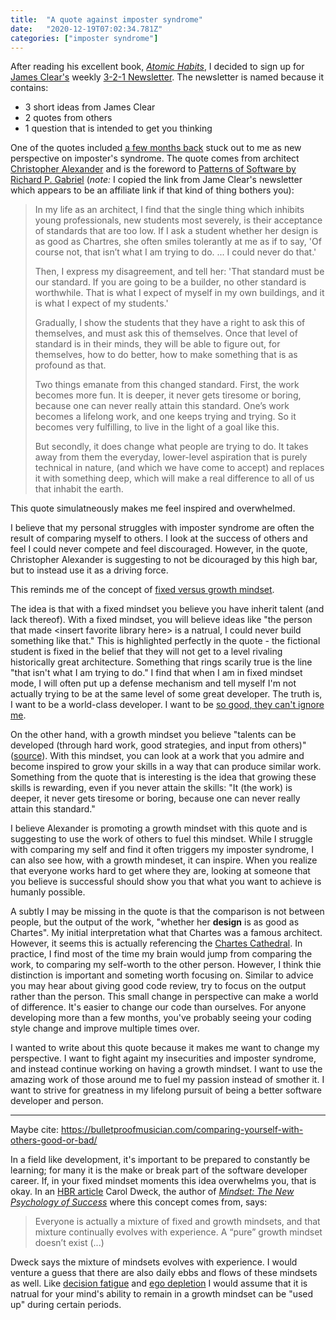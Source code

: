```yaml
---
title:  "A quote against imposter syndrome"
date:   "2020-12-19T07:02:34.781Z"
categories: ["imposter syndrome"]
---
```


After reading his excellent book, [_Atomic Habits_](https://jamesclear.com/books), I decided to sign up for [James Clear's](https://jamesclear.com/about) weekly [3-2-1 Newsletter](https://jamesclear.com/3-2-1). The newsletter is named because it contains:

* 3 short ideas from James Clear
* 2 quotes from others
* 1 question that is intended to get you thinking

One of the quotes included [a few months back](https://jamesclear.com/3-2-1/september-24-2020) stuck out to me as new perspective on imposter's syndrome. The quote comes from architect [Christopher Alexander](https://en.wikipedia.org/wiki/Christopher_Alexander) and is the foreword to [Patterns of Software by Richard P. Gabriel](https://www.amazon.com/gp/product/B003TJ9FGE/ref=as_li_qf_asin_il_tl?ie=UTF8&tag=jamesclearema-20&creative=9325&linkCode=as2&creativeASIN=B003TJ9FGE&linkId=5bbe96d0ee2542beb53da79c788894af) (_note:_ I copied the link from Jame Clear's newsletter which appears to be an affiliate link if that kind of thing bothers you):

 > In my life as an architect, I find that the single thing which inhibits
 > young professionals, new students most severely, is their acceptance of
 > standards that are too low. If I ask a student whether her design is as good
 > as Chartres, she often smiles tolerantly at me as if to say, 'Of course not,
 > that isn’t what I am trying to do. ... I could never do that.'
> 
> Then, I express my disagreement, and tell her: 'That standard must be our
> standard. If you are going to be a builder, no other standard is worthwhile.
> That is what I expect of myself in my own buildings, and it is what I expect
> of my students.'
> 
> Gradually, I show the students that they have a right to ask this of
> themselves, and must ask this of themselves. Once that level of standard is
> in their minds, they will be able to figure out, for themselves, how to do
> better, how to make something that is as profound as that.
> 
> Two things emanate from this changed standard. First, the work becomes more
> fun. It is deeper, it never gets tiresome or boring, because one can never
> really attain this standard. One’s work becomes a lifelong work, and one
> keeps trying and trying. So it becomes very fulfilling, to live in the light
> of a goal like this.
> 
> But secondly, it does change what people are trying to do. It takes away from
> them the everyday, lower-level aspiration that is purely technical in nature,
> (and which we have come to accept) and replaces it with something deep, which
> will make a real difference to all of us that inhabit the earth.

This quote simulatneously makes me feel inspired and overwhelmed. 

I believe that my personal struggles with imposter syndrome are often the result of comparing myself to others. I look at the success of others and feel I could never compete and feel discouraged. However, in the quote, Christopher Alexander is suggesting to not be dicouraged by this high bar, but to instead use it as a driving force. 

This reminds me of the concept of [fixed versus growth mindset](https://jamesclear.com/fixed-mindset-vs-growth-mindset). 

The idea is that with a fixed mindset you believe you have inherit talent (and lack thereof). With a fixed mindset, you will believe ideas like "the person that made \<insert favorite library here\> is a natrual, I could never build something like that." This is highlighted perfectly in the quote - the fictional student is fixed in the belief that they will not get to a level rivaling historically great architecture. Something that rings scarily true is the line "that isn't what I am trying to do." I find that when I am in fixed mindset mode, I will often put up a defense mechanism and tell myself I'm not actually trying to be at the same level of some great developer. The truth is, I want to be a world-class developer. I want to be [so good, they can't ignore me](https://www.calnewport.com/books/so-good/).

On the other hand, with a growth mindset you believe "talents can be developed (through hard work, good strategies, and input from others)" ([source](https://hbr.org/2016/01/what-having-a-growth-mindset-actually-means)). With this mindset, you can look at a work that you admire and become inspired to grow your skills in a way that can produce similar work. Something from the quote that is interesting is the idea that growing these skills is rewarding, even if you never attain the skills: "It (the work) is deeper, it never gets tiresome or boring, because one can never really attain this standard."

I believe Alexander is promoting a growth mindset with this quote and is suggesting to use the work of others to fuel this mindset. While I struggle with comparing my self and find it often triggers my imposter syndrome, I can also see how, with a growth mindeset, it can inspire. When you realize that everyone works hard to get where they are, looking at someone that you believe is successful should show you that what you want to achieve is humanly possible. 

A subtly I may be missing in the quote is that the comparison is not between people, but the output of the work, "whether her **design** is as good as Chartes". My initial interpretation what that Chartes was a famous architect. However, it seems this is actually referencing the [Chartes Cathedral](https://en.wikipedia.org/wiki/Chartres_Cathedral). In practice, I find most of the time my brain would jump from comparing the work, to comparing my self-worth to the other person. However, I think thie distinction is important and someting worth focusing on. Similar to advice you may hear about giving good code review, try to focus on the output rather than the person. This small change in perspective can make a world of difference. It's easier to change our code than ourselves. For anyone developing more than a few months, you've probably seeing your coding style change and improve multiple times over. 

I wanted to write about this quote because it makes me want to change my perspective. I want to fight againt my insecurities and imposter syndrome, and instead continue working on having a growth mindset. I want to use the amazing work of those around me to fuel my passion instead of smother it. I want to strive for greatness in my lifelong pursuit of being a better software developer and person. 

---

Maybe cite: https://bulletproofmusician.com/comparing-yourself-with-others-good-or-bad/


In a field like development, it's important to be prepared to constantly be learning; for many it is the make or break part of the software developer career. If, in your fixed mindset moments this idea overwhelms you, that is okay. In an [HBR article](https://hbr.org/2016/01/what-having-a-growth-mindset-actually-means) Carol Dweck, the author of [_Mindset: The New Psychology of Success_](https://www.amazon.com/Mindset-Psychology-Carol-S-Dweck/dp/0345472322) where this concept comes from, says:

> Everyone is actually a mixture of fixed and growth mindsets, and that mixture continually evolves with experience. A “pure” growth mindset doesn’t exist (...)

Dweck says the mixture of mindsets evolves with experience. I would venture a guess that there are also daily ebbs and flows of these mindsets as well. Like [decision fatigue](https://en.wikipedia.org/wiki/Decision_fatigue) and [ego depletion](https://en.wikipedia.org/wiki/Ego_depletion) I would assume that it is natrual for your mind's ability to remain in a growth mindset can be "used up" during certain periods. 
